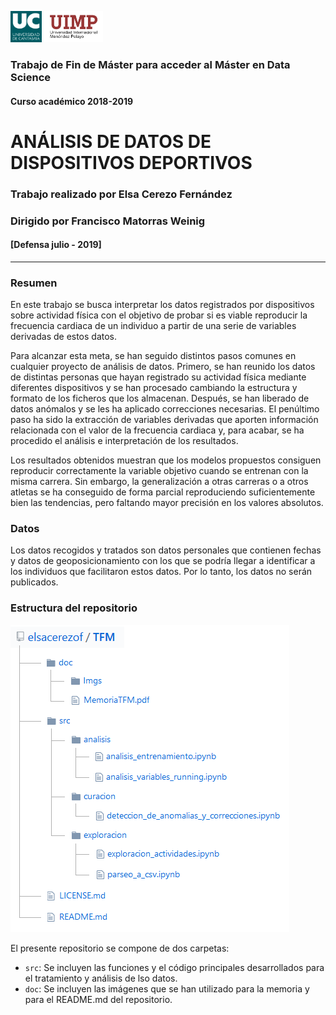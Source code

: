 <img src="https://github.com/elsacerezof/TFM/blob/master/doc/Imgs/uc.png" height="50"/> <img src="https://github.com/elsacerezof/TFM/blob/master/doc/Imgs/uimp2_color.png" height="50"/>


### Trabajo de Fin de Máster para acceder al Máster en Data Science
#### Curso académico 2018-2019
# **ANÁLISIS DE DATOS DE DISPOSITIVOS DEPORTIVOS**

### Trabajo realizado por **Elsa Cerezo Fernández**
### Dirigido por **Francisco Matorras Weinig**
#### [Defensa julio - 2019]

---

### Resumen

En este trabajo se busca interpretar los datos registrados por dispositivos sobre actividad física con el objetivo de probar si es viable reproducir la frecuencia cardiaca de un individuo a partir de una serie de variables derivadas de estos datos.

Para alcanzar esta meta, se han seguido distintos pasos comunes en cualquier proyecto de análisis de datos. Primero, se han reunido los datos de distintas personas que hayan registrado su actividad física mediante diferentes dispositivos y se han procesado cambiando la estructura y formato de los ficheros que los almacenan. Después, se han liberado de datos anómalos y se les ha aplicado correcciones necesarias. El penúltimo paso ha sido la extracción de variables derivadas que aporten información relacionada con el valor de la frecuencia cardiaca y, para acabar, se ha procedido el análisis e interpretación de los resultados.

Los resultados obtenidos muestran que los modelos propuestos consiguen reproducir correctamente la variable objetivo cuando se entrenan con la misma carrera. Sin embargo, la generalización a otras carreras o a otros atletas se ha conseguido de forma parcial reproduciendo suficientemente bien las tendencias, pero faltando mayor precisión en los valores absolutos.

### Datos

Los datos recogidos y tratados son datos personales que contienen fechas y datos de geoposicionamiento con los que se podría llegar a identificar a los individuos que facilitaron estos datos. Por lo tanto, los datos no serán publicados.

### Estructura del repositorio

<img src="https://github.com/elsacerezof/TFM/blob/master/doc/Imgs/estructuraRepositorioGit.png"/>

El presente repositorio se compone de dos carpetas:
- ``src``: Se incluyen las funciones y el código principales desarrollados para el tratamiento y análisis de lso datos.
- ``doc``: Se incluyen las imágenes que se han utilizado para la memoria y para el README.md del repositorio.

